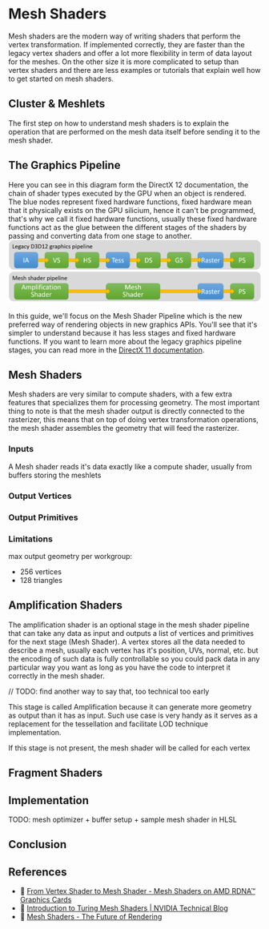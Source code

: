 # Mesh Shaders

Mesh shaders are the modern way of writing shaders that perform the vertex transformation. If implemented correctly, they are faster than the legacy vertex shaders and offer a lot more flexibility in term of data layout for the meshes. On the other size it is more complicated to setup than vertex shaders and there are less examples or tutorials that explain well how to get started on mesh shaders.

## Cluster & Meshlets

The first step on how to understand mesh shaders is to explain the operation that are performed on the mesh data itself before sending it to the mesh shader.

## The Graphics Pipeline

Here you can see in this diagram form the DirectX 12 documentation, the chain of shader types executed by the GPU when an object is rendered. The blue nodes represent fixed hardware functions, fixed hardware mean that it physically exists on the GPU silicium, hence it can't be programmed, that's why we call it fixed hardware functions, usually these fixed hardware functions act as the glue between the different stages of the shaders by passing and converting data from one stage to another.
[![](Media/Images/MeshShaderPipeline.png)](https://devblogs.microsoft.com/directx/dev-preview-of-new-directx-12-features/)

In this guide, we'll focus on the Mesh Shader Pipeline which is the new preferred way of rendering objects in new graphics APIs. You'll see that it's simpler to understand because it has less stages and fixed hardware functions. If you want to learn more about the legacy graphics pipeline stages, you can read more in the [DirectX 11 documentation](https://learn.microsoft.com/en-us/windows/win32/direct3d11/overviews-direct3d-11-graphics-pipeline).

## Mesh Shaders

Mesh shaders are very similar to compute shaders, with a few extra features that specializes them for processing geometry. The most important thing to note is that the mesh shader output is directly connected to the rasterizer, this means that on top of doing vertex transformation operations, the mesh shader assembles the geometry that will feed the rasterizer.

### Inputs

A Mesh shader reads it's data exactly like a compute shader, usually from buffers storing the meshlets

### Output Vertices

### Output Primitives

### Limitations

max output geometry per workgroup:
- 256 vertices
- 128 triangles

## Amplification Shaders

The amplification shader is an optional stage in the mesh shader pipeline that can take any data as input and outputs a list of vertices and primitives for the next stage (Mesh Shader). A vertex stores all the data needed to describe a mesh, usually each vertex has it's position, UVs, normal, etc. but the encoding of such data is fully controllable so you could pack data in any particular way you want as long as you have the code to interpret it correctly in the mesh shader.

// TODO: find another way to say that, too technical too early

This stage is called Amplification because it can generate more geometry as output than it has as input. Such use case is very handy as it serves as a replacement for the tessellation and facilitate LOD technique implementation.

If this stage is not present, the mesh shader will be called for each vertex

## Fragment Shaders

## Implementation

TODO: mesh optimizer + buffer setup + sample mesh shader in HLSL

## Conclusion

## References

- 📄 [From Vertex Shader to Mesh Shader - Mesh Shaders on AMD RDNA™ Graphics Cards](https://gpuopen.com/learn/mesh_shaders/mesh_shaders-from_vertex_shader_to_mesh_shader/)
- 📄 [Introduction to Turing Mesh Shaders | NVIDIA Technical Blog](https://developer.nvidia.com/blog/introduction-turing-mesh-shaders/)
- 🎥 [Mesh Shaders - The Future of Rendering](https://www.youtube.com/watch?v=3EMdMD1PsgY)
